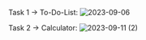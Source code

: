 Task 1 -> To-Do-List:
![2023-09-06](https://github.com/student-abhijnan/CODSOFT-SEPTEMBER/assets/143992189/5956e08f-b589-4ef3-a225-f341fe9c3548)

Task 2 -> Calculator:
![2023-09-11 (2)](https://github.com/student-abhijnan/CODSOFT-SEPTEMBER/assets/143992189/99b78575-c6ea-4456-a8ea-5f9052d07b06)
